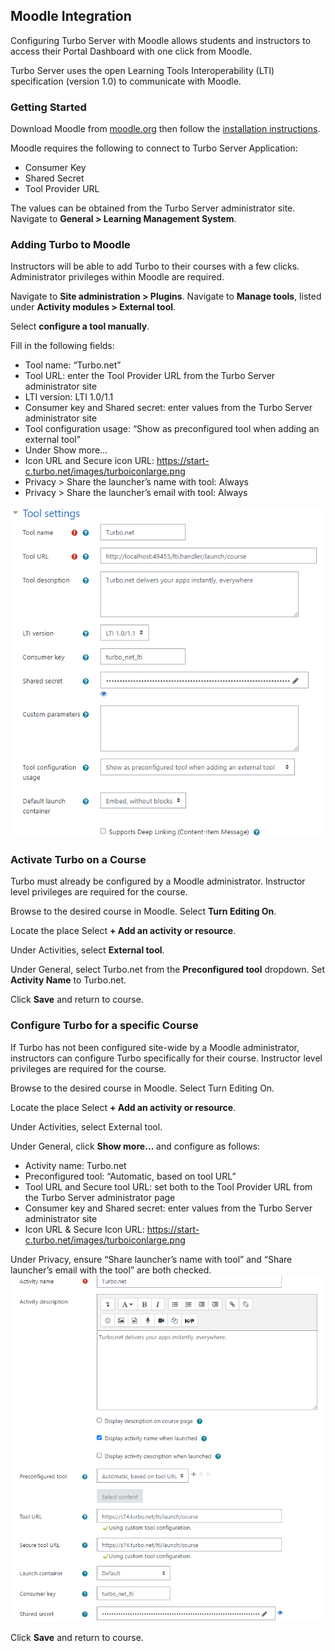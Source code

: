 ## Moodle Integration

Configuring Turbo Server with Moodle allows students and instructors to access their Portal Dashboard with one click from Moodle.

Turbo Server uses the open Learning Tools Interoperability (LTI) specification (version 1.0) to communicate with Moodle.

### Getting Started

Download Moodle from [moodle.org](https://moodle.org/) then follow the [installation instructions](https://docs.moodle.org/310/en/Installation).

Moodle requires the following to connect to Turbo Server Application:

- Consumer Key
- Shared Secret
- Tool Provider URL

The values can be obtained from the Turbo Server administrator site. Navigate to **General > Learning Management System**.

### Adding Turbo to Moodle

Instructors will be able to add Turbo to their courses with a few clicks. Administrator privileges within Moodle are required.

Navigate to **Site administration > Plugins**. Navigate to **Manage tools**, listed under **Activity modules > External tool**.

Select **configure a tool manually**.

Fill in the following fields:

- Tool name: “Turbo.net”
- Tool URL: enter the Tool Provider URL from the Turbo Server administrator site
- LTI version: LTI 1.0/1.1
- Consumer key and Shared secret: enter values from the Turbo Server administrator site
- Tool configuration usage: “Show as preconfigured tool when adding an external tool”
- Under Show more…
- Icon URL and Secure icon URL: https://start-c.turbo.net/images/turboiconlarge.png
- Privacy > Share the launcher’s name with tool: Always
- Privacy > Share the launcher’s email with tool: Always

![Moodle AdminConfig](../../images/Moodle_AdminConfig.png)

### Activate Turbo on a Course

Turbo must already be configured by a Moodle administrator. Instructor level privileges are required for the course.

Browse to the desired course in Moodle. Select **Turn Editing On**.

Locate the place Select **+ Add an activity or resource**.

Under Activities, select **External tool**.

Under General, select Turbo.net from the **Preconfigured tool** dropdown. Set **Activity Name** to Turbo.net.

Click **Save** and return to course.

### Configure Turbo for a specific Course

If Turbo has not been configured site-wide by a Moodle administrator, instructors can configure Turbo specifically for their course. Instructor level privileges are required for the course.

Browse to the desired course in Moodle. Select Turn Editing On.

Locate the place Select **+ Add an activity or resource**.

Under Activities, select External tool.

Under General, click **Show more…** and configure as follows:

- Activity name: Turbo.net
- Preconfigured tool: “Automatic, based on tool URL”
- Tool URL and Secure tool URL: set both to the Tool Provider URL from the Turbo Server administrator page
- Consumer key and Shared secret: enter values from the Turbo Server administrator site
- Icon URL & Secure Icon URL: https://start-c.turbo.net/images/turboiconlarge.png

Under Privacy, ensure “Share launcher’s name with tool” and “Share launcher’s email with the tool” are both checked.
![Moodle InstrConfig](../../images/Moodle_InstrConfig.png)

Click **Save** and return to course.
